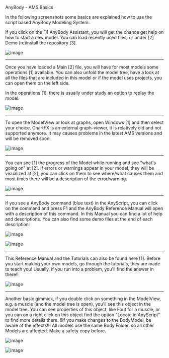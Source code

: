 AnyBody - AMS Basics

In the following screenshots some basics are explained how to use the script based AnyBody Modeling System:



If you click on the [1] AnyBody Assistant, you will get the chance get help on how to start a new model. You can load recently used files, or under [2] Demo (re)install the repository [3].

![image](https://cloud.githubusercontent.com/assets/1038978/18727862/0c6b82d4-804b-11e6-836c-a723df5b4c11.png)


----


Once you have loaded a Main [2] file, you will have for most models some operations [1] available. You can also unfold the model tree, have a look at all the files that are included in this model or if the model uses projects, you can open them on the left side.

In the operations [1], there is usually under study an option to replay the model.

![image](https://cloud.githubusercontent.com/assets/1038978/18727905/36e5b93a-804b-11e6-898f-5ec5d3289a4a.png)


----


To open the ModelView or look at graphs, open Windows [1] and then select your choice. ChartFX is an external graph-viewer, it is relatively old and not supported anymore. It may causes problems in the latest AMS versions and will be removed soon.

![image](https://cloud.githubusercontent.com/assets/1038978/18727915/3eca6592-804b-11e6-8f0e-d2d0e00807bb.png)


----



You can see [1] the progress of the Model while running and see "what's going on" at [2]. If errors or warnings appear in your model, they will be visualized at [2], you can click on them to see where/what causes them and most times there will be a description of the error/warning.

![image](https://cloud.githubusercontent.com/assets/1038978/18727917/43981b0a-804b-11e6-9a52-17b8f29ee8fa.png)


----


If you see a AnyBody command (blue text) in the AnyScript, you can click on the command and press F1 and the AnyBody Reference Manual will open with a description of this command. In this Manual you can find a lot of help and descriptions. You can also find some demo files at the end of each description:

![image](https://cloud.githubusercontent.com/assets/1038978/18727922/492c2610-804b-11e6-8d9a-855b3beb5e70.png)

![image](https://cloud.githubusercontent.com/assets/1038978/18727925/4cc89600-804b-11e6-83f4-fbe458b53752.png)


----


This Reference Manual and the Tutorials can also be found here [1]. Before you start making your own models, go through the tutorials, they are made to teach you! Usually, if you run into a problem, you'll find the answer in there!!

![image](https://cloud.githubusercontent.com/assets/1038978/18727932/526c14b0-804b-11e6-8da7-aa265c217d61.png)

----


Another basic gimmick, if you double click on something in the ModelView, e.g. a muscle (and the model tree is open), you'll see this object in the model tree. You can see properties of this object, like Fout for a muscle, or you can on a right click on this object find the option "Locate in AnyScript" to find more details there. !!If you make changes to the BodyModel, be aware of the effects!!! All models use the same Body Folder, so all other Models are affected. Make a safety copy before.

![image](https://cloud.githubusercontent.com/assets/1038978/18727999/9665d0a2-804b-11e6-8157-8693ff3db3b9.png)


![image](https://cloud.githubusercontent.com/assets/1038978/18728004/9a3934f8-804b-11e6-8fcf-5f0ee27b1f46.png)

